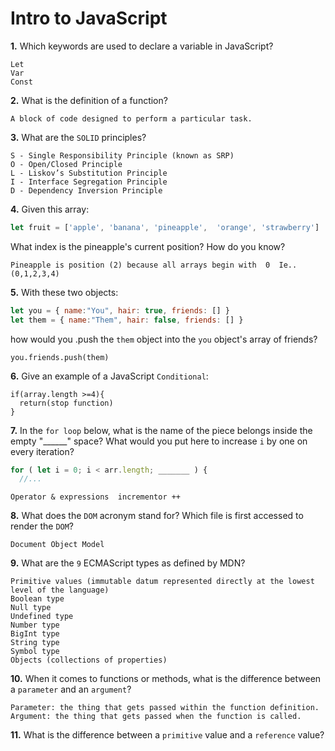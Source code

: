 # Intro to JavaScript

**1.** Which keywords are used to declare a variable in JavaScript?
<!-- enter you answer in the space below -->
```
Let
Var
Const
```
**2.** What is the definition of a function?
<!-- enter you answer in the space below -->
```
A block of code designed to perform a particular task.
```
**3.** What are the `SOLID` principles?
<!-- enter you answer in the space below -->
```
S - Single Responsibility Principle (known as SRP)
O - Open/Closed Principle
L - Liskov’s Substitution Principle
I - Interface Segregation Principle
D - Dependency Inversion Principle

```
**4.** Given this array: 
```js
let fruit = ['apple', 'banana', 'pineapple',  'orange', 'strawberry']
``` 
What index is the pineapple's current position? How do you know?
<!-- enter you answer in the space below -->
```
Pineapple is position (2) because all arrays begin with  0  Ie..(0,1,2,3,4)
```
**5.** With these two objects: 
```js
let you = { name:"You", hair: true, friends: [] }
let them = { name:"Them", hair: false, friends: [] }
```
how would you .push the `them` object into the `you` object's array of friends?
<!-- enter you answer in the space below -->
```
you.friends.push(them)
```

**6.** Give an example of a JavaScript `Conditional`:
<!-- enter you answer in the space below -->
```
if(array.length >=4){
  return(stop function)
}
```
**7.** In the `for loop` below, what is the name of the piece belongs inside the empty "______" space? What would you put here to increase `i` by one on every iteration?
```js
for ( let i = 0; i < arr.length; _______ ) {
  //...
```
<!-- enter you answer in the space below -->
```
Operator & expressions  incrementor ++
```
**8.** What does the `DOM` acronym stand for? Which file is first accessed to render the `DOM`?
<!-- enter you answer in the space below -->
```
Document Object Model
```

**9.** What are the `9` ECMAScript types as defined by MDN?
<!-- enter you answer in the space below -->
```
Primitive values (immutable datum represented directly at the lowest level of the language)
Boolean type
Null type
Undefined type
Number type
BigInt type
String type
Symbol type
Objects (collections of properties)
```
**10.** When it comes to functions or methods, what is the difference between a `parameter` and an `argument`?
<!-- enter you answer in the space below -->
```
Parameter: the thing that gets passed within the function definition.
Argument: the thing that gets passed when the function is called.

```
**11.** What is the difference between a `primitive` value and a `reference` value?
<!-- enter you answer in the space below -->
```

```